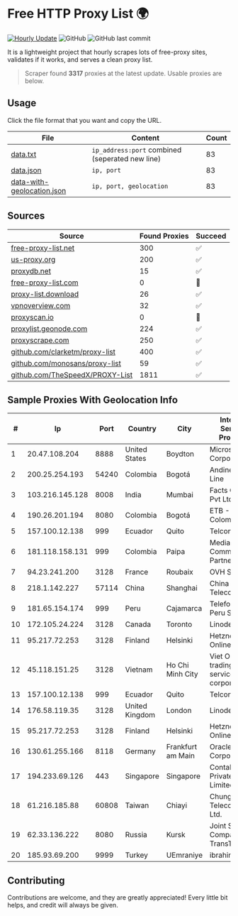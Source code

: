 
# Free HTTP Proxy List 🌍

[![Hourly Update](https://github.com/mertguvencli/http-proxy-list/actions/workflows/main.yml/badge.svg?branch=main)](https://github.com/mertguvencli/http-proxy-list/actions/workflows/main.yml)
![GitHub](https://img.shields.io/github/license/mertguvencli/http-proxy-list)
![GitHub last commit](https://img.shields.io/github/last-commit/mertguvencli/http-proxy-list)

It is a lightweight project that hourly scrapes lots of free-proxy sites, validates if it works, and serves a clean proxy list.


> Scraper found **3317** proxies at the latest update. Usable proxies are below.

## Usage

Click the file format that you want and copy the URL.


|File|Content|Count|
|----|-------|-----|
|[data.txt](https://raw.githubusercontent.com/mertguvencli/http-proxy-list/main/proxy-list/data.txt)|`ip_address:port` combined (seperated new line)|83|
|[data.json](https://raw.githubusercontent.com/mertguvencli/http-proxy-list/main/proxy-list/data.json)|`ip, port`|83|
|[data-with-geolocation.json](https://raw.githubusercontent.com/mertguvencli/http-proxy-list/main/proxy-list/data-with-geolocation.json)|`ip, port, geolocation`|83|

## Sources

|Source|Found Proxies|Succeed|
|------|-------------|-------|
|[free-proxy-list.net](https://free-proxy-list.net)|300|✅|
|[us-proxy.org](https://www.us-proxy.org)|200|✅|
|[proxydb.net](http://proxydb.net)|15|✅|
|[free-proxy-list.com](https://free-proxy-list.com/?page=&port=&type%5B%5D=http&type%5B%5D=https&up_time=0&search=Search)|0|🚫|
|[proxy-list.download](https://www.proxy-list.download/HTTP)|26|✅|
|[vpnoverview.com](https://vpnoverview.com/privacy/anonymous-browsing/free-proxy-servers)|32|✅|
|[proxyscan.io](https://www.proxyscan.io)|0|🚫|
|[proxylist.geonode.com](https://proxylist.geonode.com/api/proxy-list?limit=300&page=1&sort_by=lastChecked&sort_type=desc&protocols=http,https)|224|✅|
|[proxyscrape.com](https://api.proxyscrape.com/v2/?request=displayproxies&protocol=http&timeout=10000&country=all&ssl=all&anonymity=all)|250|✅|
|[github.com/clarketm/proxy-list](https://raw.githubusercontent.com/clarketm/proxy-list/master/proxy-list-raw.txt)|400|✅|
|[github.com/monosans/proxy-list](https://raw.githubusercontent.com/monosans/proxy-list/main/proxies/http.txt)|59|✅|
|[github.com/TheSpeedX/PROXY-List](https://raw.githubusercontent.com/TheSpeedX/PROXY-List/master/http.txt)|1811|✅|


## Sample Proxies With Geolocation Info

|#|Ip|Port|Country|City|Internet Service Provider|
|-|--|----|-------|----|-------------------------|
|1|20.47.108.204|8888|United States|Boydton|Microsoft Corporation|
|2|200.25.254.193|54240|Colombia|Bogotá|Andinet ON Line|
|3|103.216.145.128|8008|India|Mumbai|Facts Online Pvt Ltd|
|4|190.26.201.194|8080|Colombia|Bogotá|ETB - Colombia|
|5|157.100.12.138|999|Ecuador|Quito|Telconet S.A|
|6|181.118.158.131|999|Colombia|Paipa|Media Commerce Partners S.A|
|7|94.23.241.200|3128|France|Roubaix|OVH SAS|
|8|218.1.142.227|57114|China|Shanghai|China Telecom|
|9|181.65.154.174|999|Peru|Cajamarca|Telefonica del Peru S.A.A.|
|10|172.105.24.224|3128|Canada|Toronto|Linode, LLC|
|11|95.217.72.253|3128|Finland|Helsinki|Hetzner Online GmbH|
|12|45.118.151.25|3128|Vietnam|Ho Chi Minh City|Viet Online trading service corporation|
|13|157.100.12.138|999|Ecuador|Quito|Telconet S.A|
|14|176.58.119.35|3128|United Kingdom|London|Linode, LLC|
|15|95.217.72.253|3128|Finland|Helsinki|Hetzner Online GmbH|
|16|130.61.255.166|8118|Germany|Frankfurt am Main|Oracle Corporation|
|17|194.233.69.126|443|Singapore|Singapore|Contabo Asia Private Limited|
|18|61.216.185.88|60808|Taiwan|Chiayi|Chunghwa Telecom Co., Ltd.|
|19|62.33.136.222|8080|Russia|Kursk|Joint Stock Company TransTeleCom|
|20|185.93.69.200|9999|Turkey|UEmraniye|ibrahim tufek|



## Contributing

Contributions are welcome, and they are greatly appreciated! Every
little bit helps, and credit will always be given.

